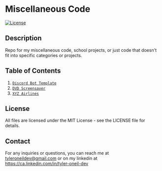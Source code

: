 # Miscellaneous Code
[![License](https://img.shields.io/badge/License-MIT-blue.svg)](https://opensource.org/licenses/MIT)
## Description
Repo for my miscellaneous code, school projects, or just code that doesn't fit into specific categories or projects.

## Table of Contents
1. [`Discord Bot Template`](https://github.com/tyleroneil72/misc-code/tree/main/discord-bot-python)
2. [`DVD Screensaver`](https://github.com/tyleroneil72/misc-code/tree/main/dvd-screensaver)
3. [`XYZ Airlines`](https://github.com/tyleroneil72/misc-code/tree/main/xyz-airlines)

## License
All files are licensed under the MIT License - see the LICENSE file for details.

## Contact
For any inquiries or questions, you can reach me at tyleroneildev@gmail.com
or on my linkedin at https://ca.linkedin.com/in/tyler-oneil-dev
